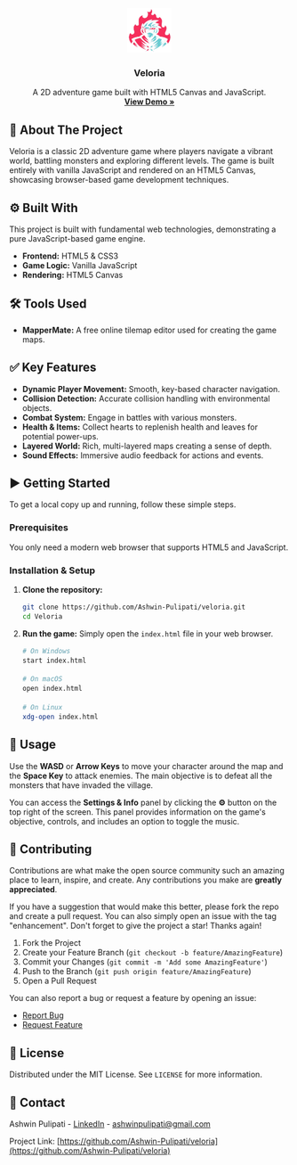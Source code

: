 <div align="center">
  <a href="https://github.com/Ashwin-Pulipati/veloria">
    <img src="images/logo.png" alt="Logo" width="80" height="80">
  </a>

  <h3 align="center">Veloria</h3>

  <p align="center">
    A 2D adventure game built with HTML5 Canvas and JavaScript.
    <br />
    <a href="https://ashwin-pulipati.github.io/veloria/"><strong>View Demo »</strong></a>
  </p>
</div>

## 📝 About The Project

Veloria is a classic 2D adventure game where players navigate a vibrant world, battling monsters and exploring different levels. The game is built entirely with vanilla JavaScript and rendered on an HTML5 Canvas, showcasing browser-based game development techniques.

## ⚙️ Built With

This project is built with fundamental web technologies, demonstrating a pure JavaScript-based game engine.

*   **Frontend:** HTML5 & CSS3
*   **Game Logic:** Vanilla JavaScript
*   **Rendering:** HTML5 Canvas

## 🛠️ Tools Used

*   **MapperMate:** A free online tilemap editor used for creating the game maps.

## ✅ Key Features

- **Dynamic Player Movement:** Smooth, key-based character navigation.
- **Collision Detection:** Accurate collision handling with environmental objects.
- **Combat System:** Engage in battles with various monsters.
- **Health & Items:** Collect hearts to replenish health and leaves for potential power-ups.
- **Layered World:** Rich, multi-layered maps creating a sense of depth.
- **Sound Effects:** Immersive audio feedback for actions and events.

## ▶️ Getting Started

To get a local copy up and running, follow these simple steps.

### Prerequisites

You only need a modern web browser that supports HTML5 and JavaScript.

### Installation & Setup

1.  **Clone the repository:**
    ```sh
    git clone https://github.com/Ashwin-Pulipati/veloria.git
    cd Veloria
    ```
2.  **Run the game:**
    Simply open the `index.html` file in your web browser.
    ```sh
    # On Windows
    start index.html
    
    # On macOS
    open index.html
    
    # On Linux
    xdg-open index.html
    ```

## 🚀 Usage

Use the **WASD** or **Arrow Keys** to move your character around the map and the **Space Key** to attack enemies. The main objective is to defeat all the monsters that have invaded the village.

You can access the **Settings & Info** panel by clicking the **⚙️** button on the top right of the screen. This panel provides information on the game's objective, controls, and includes an option to toggle the music.

## 🤝 Contributing

Contributions are what make the open source community such an amazing place to learn, inspire, and create. Any contributions you make are **greatly appreciated**.

If you have a suggestion that would make this better, please fork the repo and create a pull request. You can also simply open an issue with the tag "enhancement".
Don't forget to give the project a star! Thanks again!

1.  Fork the Project
2.  Create your Feature Branch (`git checkout -b feature/AmazingFeature`)
3.  Commit your Changes (`git commit -m 'Add some AmazingFeature'`)
4.  Push to the Branch (`git push origin feature/AmazingFeature`)
5.  Open a Pull Request

You can also report a bug or request a feature by opening an issue:
- [Report Bug](https://github.com/Ashwin-Pulipati/veloria/issues)
- [Request Feature](https://github.com/Ashwin-Pulipati/veloria/issues)


## 📄 License

Distributed under the MIT License. See `LICENSE` for more information.

## 📧 Contact

Ashwin Pulipati - [LinkedIn](https.linkedin.com/in/ashwinpulipati/) - ashwinpulipati@gmail.com

Project Link: [https://github.com/Ashwin-Pulipati/veloria](https://github.com/Ashwin-Pulipati/veloria)
